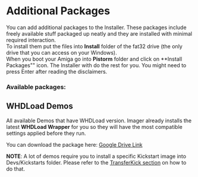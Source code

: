 # Additional Packages

You can add additional packages to the Installer. These packages include freely available stuff packaged up neatly and they are installed with minimal required interaction.<br>
To install them put the files into **Install** folder of the fat32 drive (the only drive that you can access on your Windows).<br>
When you boot your Amiga go into **Pistorm** folder and click on **Install Packages"" icon. The Installer with do the rest for you. You might need to press Enter after reading the disclaimers.

### Available packages:

## WHDLoad Demos

All available Demos that have WHDLoad version. Imager already installs the latest **WHDLoad Wrapper** for you so they will have the most compatible settings applied before they run.<br>

You can download the package here: [Google Drive Link](https://drive.google.com/drive/folders/1hQvmtpAc6XORclGtoqkZl1uGSf0QAr-3)

**NOTE**: A lot of demos require you to install a specific Kickstart image into Devs/Kickstarts folder. Please refer to the [TransferKick section](amigautilities.md#transferkick) on how to do that.
